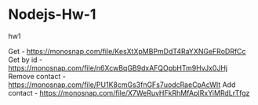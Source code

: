 # Nodejs-Hw-1

hw1

Get - https://monosnap.com/file/KesXtXpMBPmDdT4RaYXNGeFRoDRfCc
Get by id - https://monosnap.com/file/n6XcwBqGB9dxAFQOpbHTm9HvJx0JHj
Remove contact - https://monosnap.com/file/PU1K8cmGs3fnGFs7uodcRaeCpAcWIt
Add contact - https://monosnap.com/file/X7WeRuvHFkRhMfApIRxYiMRdLrTfgz
